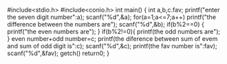 #include<stdio.h>
#include<conio.h>
int main()
{
int a,b,c.fav;
printf("enter the seven digit number":a);
scanf("%d",&a);
for(a=1;a<=7;a++)
printf("the difference between the numbers are");
scanf("%d",&b);
if(b%2==0)
{
printf("the even numbers  are");
}
if(b%2!=0){
printf(the odd numbers are");
}
even number+odd number=c;
printf(the diference between sum of evem and sum of odd digit is":c);
scanf("%d",&c);
printf(the fav number is":fav);
scanf("%d",&fav);
getch()
return0;
}




